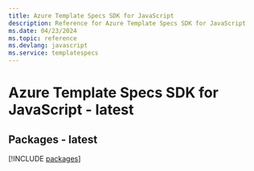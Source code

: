 ```yaml
---
title: Azure Template Specs SDK for JavaScript
description: Reference for Azure Template Specs SDK for JavaScript
ms.date: 04/23/2024
ms.topic: reference
ms.devlang: javascript
ms.service: templatespecs
---
```

# Azure Template Specs SDK for JavaScript - latest
## Packages - latest
[!INCLUDE [packages](template-specs-index.md)]